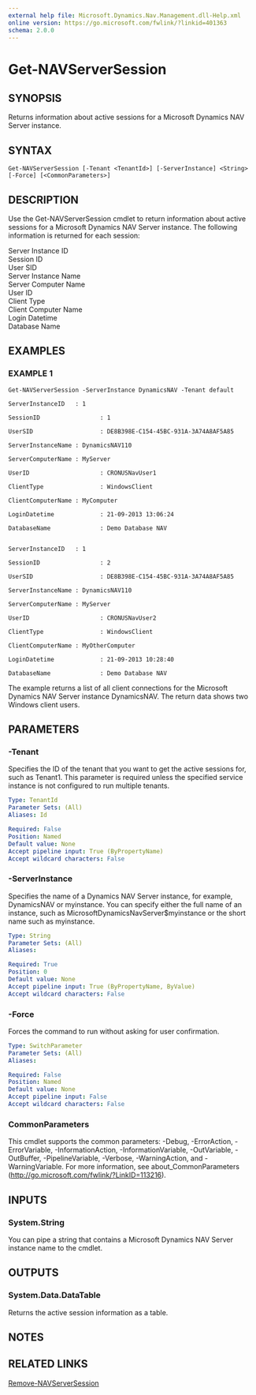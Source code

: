 ```yaml
---
external help file: Microsoft.Dynamics.Nav.Management.dll-Help.xml
online version: https://go.microsoft.com/fwlink/?linkid=401363
schema: 2.0.0
---
```


# Get-NAVServerSession

## SYNOPSIS
Returns information about active sessions for a Microsoft Dynamics NAV Server instance.

## SYNTAX

```
Get-NAVServerSession [-Tenant <TenantId>] [-ServerInstance] <String> [-Force] [<CommonParameters>]
```

## DESCRIPTION
Use the Get-NAVServerSession cmdlet to return information about active sessions for a Microsoft Dynamics NAV Server instance.
The following information is returned for each session:

Server Instance ID  
Session ID  
User SID  
Server Instance Name  
Server Computer Name  
User ID  
Client Type  
Client Computer Name  
Login Datetime  
Database Name  

## EXAMPLES

### EXAMPLE 1
```
Get-NAVServerSession -ServerInstance DynamicsNAV -Tenant default

ServerInstanceID   : 1

SessionID                 : 1

UserSID                   : DE8B398E-C154-45BC-931A-3A74A8AF5A85

ServerInstanceName : DynamicsNAV110

ServerComputerName : MyServer

UserID                    : CRONUSNavUser1

ClientType                : WindowsClient

ClientComputerName : MyComputer

LoginDatetime             : 21-09-2013 13:06:24

DatabaseName              : Demo Database NAV


ServerInstanceID   : 1

SessionID                 : 2

UserSID                   : DE8B398E-C154-45BC-931A-3A74A8AF5A85

ServerInstanceName : DynamicsNAV110

ServerComputerName : MyServer

UserID                    : CRONUSNavUser2

ClientType                : WindowsClient

ClientComputerName : MyOtherComputer

LoginDatetime             : 21-09-2013 10:28:40

DatabaseName              : Demo Database NAV
```

The example returns a list of all client connections for the Microsoft Dynamics NAV Server instance DynamicsNAV.
The return data shows two Windows client users.

## PARAMETERS

### -Tenant
Specifies the ID of the tenant that you want to get the active sessions for, such as Tenant1.
This parameter is required unless the specified service instance is not configured to run multiple tenants.

```yaml
Type: TenantId
Parameter Sets: (All)
Aliases: Id

Required: False
Position: Named
Default value: None
Accept pipeline input: True (ByPropertyName)
Accept wildcard characters: False
```

### -ServerInstance
Specifies the name of a Dynamics NAV Server instance, for example, DynamicsNAV or myinstance.
You can specify either the full name of an instance, such as MicrosoftDynamicsNavServer$myinstance or the short name such as myinstance.

```yaml
Type: String
Parameter Sets: (All)
Aliases: 

Required: True
Position: 0
Default value: None
Accept pipeline input: True (ByPropertyName, ByValue)
Accept wildcard characters: False
```

### -Force
Forces the command to run without asking for user confirmation.

```yaml
Type: SwitchParameter
Parameter Sets: (All)
Aliases: 

Required: False
Position: Named
Default value: None
Accept pipeline input: False
Accept wildcard characters: False
```

### CommonParameters
This cmdlet supports the common parameters: -Debug, -ErrorAction, -ErrorVariable, -InformationAction, -InformationVariable, -OutVariable, -OutBuffer, -PipelineVariable, -Verbose, -WarningAction, and -WarningVariable. For more information, see about_CommonParameters (http://go.microsoft.com/fwlink/?LinkID=113216).

## INPUTS

### System.String
You can pipe a string that contains a Microsoft Dynamics NAV Server instance name to the cmdlet.

## OUTPUTS

### System.Data.DataTable
Returns the active session information as a table.

## NOTES

## RELATED LINKS

[Remove-NAVServerSession](Remove-NAVServerSession.md)
